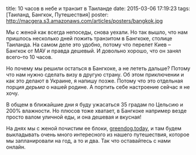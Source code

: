 title: 10 часов в небе и транзит в Таиланде
date: 2015-03-06 17:19:23
tags: [Таиланд, Бангкок, Путешествия]
poster: http://macgera.s3.amazonaws.com/articles/posters/bangkok.jpg

Мы с женой как всегда непоседы, снова уехали. Но так вышло, что нам пришлось несколько дней пожить транзитом в Бангкоке, столице  Таиланда. На самом деле это удобно, потому что перелет Киев – Бангкок от МАУ и правда дешевый. И довольно хорошо, что он занял всего–то 10 часов.

Но почему мы решили остаться в Бангкоке, а не лететь дальше? Потому что нам нужно сделать визу в другую страну. Об этом приключении и как это делают в Украине, я напишу позже. Потому что это отдельная порция *дерьма* о нашей родине. А портить себе настроение сейчас я не хочу.

В общем в ближайшие дни я буду ужасаться 35 градам по Цельсию и 200% влажности. Но плюсов тоже хватает, в Бангкоке например везде просто валом уличной еды, и она дешевая и вкусная!

На днях мы с женой почистим ее блоки, [greendog.today](http://greendog.today), и там будем выкладывать очень много интересного из нашего путешествия, которое мы запланировали на год, а то и два. Так что оставайтесь с нами онлайн.
